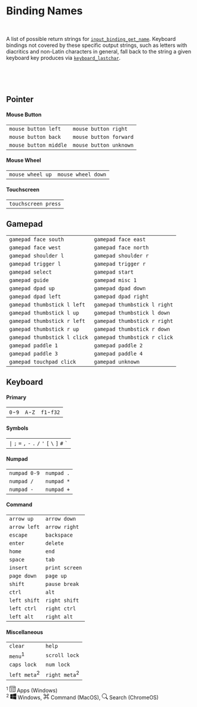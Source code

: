 # Binding Names

&nbsp;

A list of possible return strings for [`input_binding_get_name`](Functions-(Binding-Access)). Keyboard bindings not covered by these specific output strings, such as letters with diacritics and non-Latin characters in general, fall back to the string a given keyboard key produces via [`keyboard_lastchar`](https://manual.yoyogames.com/GameMaker_Language/GML_Reference/Game_Input/Keyboard_Input/keyboard_lastchar.htm).

&nbsp;

&nbsp;

## Pointer
<!-- tabs:start -->
#### **Mouse Button**
|                       |                       |
|-----------------------|-----------------------|
| `mouse button left`   | `mouse button right`  |
| `mouse button back`   | `mouse button forward`|
| `mouse button middle` | `mouse button unknown`|
#### **Mouse Wheel**
|                       |                       |
|-----------------------|-----------------------|
| `mouse wheel up`      | `mouse wheel down`    |
#### **Touchscreen**
|                     |
|---------------------|
| `touchscreen press` |
<!-- tabs:end -->

## Gamepad
|                              |                              |
|------------------------------|------------------------------|
| `gamepad face south`         | `gamepad face east`          |
| `gamepad face west`          | `gamepad face north`         |
| `gamepad shoulder l`         | `gamepad shoulder r`         |
| `gamepad trigger l`          | `gamepad trigger r`          |
| `gamepad select`             | `gamepad start`              |
| `gamepad guide`              | `gamepad misc 1`             |
| `gamepad dpad up`            | `gamepad dpad down`          |
| `gamepad dpad left`          | `gamepad dpad right`         |
| `gamepad thumbstick l left`  | `gamepad thumbstick l right` |
| `gamepad thumbstick l up`    | `gamepad thumbstick l down`  |
| `gamepad thumbstick r left`  | `gamepad thumbstick r right` |
| `gamepad thumbstick r up`    | `gamepad thumbstick r down`  |
| `gamepad thumbstick l click` | `gamepad thumbstick r click` |
| `gamepad paddle 1`           | `gamepad paddle 2`           |
| `gamepad paddle 3`           | `gamepad paddle 4`           |
| `gamepad touchpad click`     | `gamepad unknown`            |

## Keyboard
<!-- tabs:start -->
#### **Primary**
|          |          |          |
|----------|----------|----------|
| `0`-`9`  | `A`-`Z`  |`f1`-`f32`|
#### **Symbols**
|         |
|---------|
|<code>&#124;</code> <code>&#59;</code> <code>&#61;</code> <code>&#44;</code> <code>&#45;</code> <code>&#46;</code> <code>&#47;</code> <code>&#39;</code> <code>&#91;</code> <code>&#92;</code> <code>&#93;</code> <code>&#35;</code> <code>&#96;</code>|
#### **Numpad**
|              |            |
|--------------|------------|
| `numpad 0-9` | `numpad .` |
| `numpad /`   | `numpad *` |
| `numpad -`   | `numpad +` |
#### **Command**
|                |                |
|----------------|----------------|
| `arrow up`     | `arrow down`   |
| `arrow left`   | `arrow right`  |
| `escape`       | `backspace`    |
| `enter`        | `delete`       |
| `home`         | `end`          |
| `space`        | `tab`          |
| `insert`       | `print screen` |
| `page down`    | `page up`      |
| `shift`        | `pause break`  |
| `ctrl`         | `alt`          |
| `left shift`   | `right shift`  |
| `left ctrl`    | `right ctrl`   |
| `left alt`     | `right alt`    |
#### **Miscellaneous**
|                          |                          |
|--------------------------|--------------------------|
| `clear`                  | `help`                   |
| `menu`<sup>1</sup>       | `scroll lock`            |
| `caps lock`              | `num lock`               |
| `left meta`<sup>2</sup>  | `right meta`<sup>2</sup> |

<sup>1</sup> <svg xmlns="http://www.w3.org/2000/svg" width="16" height="16" fill="currentColor" viewBox="0 0 16 16"><path d="M3 6.5a.5.5 0 0 1 .5-.5h5a.5.5 0 0 1 0 1h-5a.5.5 0 0 1-.5-.5zm0 3a.5.5 0 0 1 .5-.5h5a.5.5 0 0 1 0 1h-5a.5.5 0 0 1-.5-.5zm.5 2.5a.5.5 0 0 0 0 1h5a.5.5 0 0 0 0-1h-5z"></path><path d="M2 0a2 2 0 0 0-2 2v12a2 2 0 0 0 2 2h12a2 2 0 0 0 2-2V2a2 2 0 0 0-2-2H2zm12 1a1 1 0 0 1 1 1v1H1V2a1 1 0 0 1 1-1h12zm1 3v10a1 1 0 0 1-1 1h-2V4h3zm-4 0v11H2a1 1 0 0 1-1-1V4h10z"></path>
</svg> Apps (Windows)<br>
<sup>2</sup> 
<svg xmlns="http://www.w3.org/2000/svg" width="16" height="16" fill="currentColor" class="" viewBox="0 0 16 16"><path d="M6.555 1.375 0 2.237v5.45h6.555V1.375zM0 13.795l6.555.933V8.313H0v5.482zm7.278-5.4.026 6.378L16 16V8.395H7.278zM16 0 7.33 1.244v6.414H16V0z"></path>
</svg> Windows, <svg xmlns="http://www.w3.org/2000/svg" width="16" height="16" fill="currentColor" class="bi bi-command" viewBox="0 0 16 16"><path d="M3.5 2A1.5 1.5 0 0 1 5 3.5V5H3.5a1.5 1.5 0 1 1 0-3zM6 5V3.5A2.5 2.5 0 1 0 3.5 6H5v4H3.5A2.5 2.5 0 1 0 6 12.5V11h4v1.5a2.5 2.5 0 1 0 2.5-2.5H11V6h1.5A2.5 2.5 0 1 0 10 3.5V5H6zm4 1v4H6V6h4zm1-1V3.5A1.5 1.5 0 1 1 12.5 5H11zm0 6h1.5a1.5 1.5 0 1 1-1.5 1.5V11zm-6 0v1.5A1.5 1.5 0 1 1 3.5 11H5z"></path></svg> Command (MacOS), <svg xmlns="http://www.w3.org/2000/svg" width="16" height="16" fill="currentColor" class="bi bi-search" viewBox="0 0 16 16">
  <path d="M11.742 10.344a6.5 6.5 0 1 0-1.397 1.398h-.001c.03.04.062.078.098.115l3.85 3.85a1 1 0 0 0 1.415-1.414l-3.85-3.85a1.007 1.007 0 0 0-.115-.1zM12 6.5a5.5 5.5 0 1 1-11 0 5.5 5.5 0 0 1 11 0z"/>
</svg> Search (ChromeOS)
<!-- tabs:end -->
